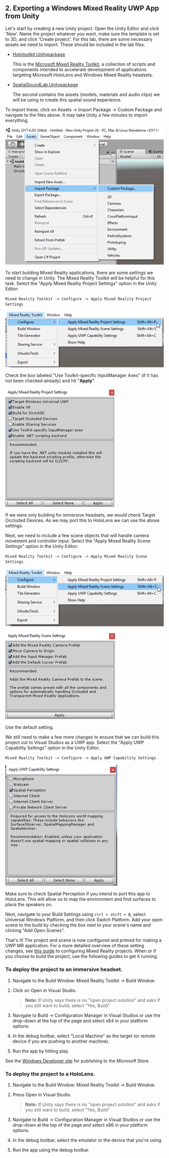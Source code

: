 ## 2. Exporting a Windows Mixed Reality UWP App from Unity

Let's start by creating a new Unity project. Open the Unity Editor and click 'New'. Name the project whatever you want, make sure the template is set to 3D, and click 'Create project'. For this lab, there are some necessary assets we need to import. These should be included in the lab files.

* [Holotoolkit.Unitypackage](https://github.com/Microsoft/InsiderDevTour18-Labs/blob/master/MR/Holotoolkit.unitypackage)

    This is the [Microsoft Mixed Reality Toolkit](https://github.com/Microsoft/MixedRealityToolkit-Unity/), a collection of scripts and components intended to accelerate development of applications targeting Microsoft HoloLens and Windows Mixed Reality headsets.  
    
* [SpatialSoundLab.Unitypackage](https://github.com/Microsoft/InsiderDevTour18-Labs/blob/master/MR/SpatialSoundLab.unitypackage)
    
    The second contains the assets (models, materials and audio clips) we will be using to create this spatial sound experience.

To import these, click on Assets -> Import Package -> Custom Package and navigate to the files above. It may take Unity a few minutes to import everything.

![import packages](../media/0.png)

To start building Mixed Reality applications, there are some settings we need to change in Unity. The Mixed Reality Toolkit will be helpful for this task. Select the "Apply Mixed Reality Project Settings" option in the Unity Editor:

`Mixed Reality Toolkit -> Configure -> Apply Mixed Reality Project Settings`

![apply mixed reality project settings](../media/1.png)

Check the box labeled "Use Toolkit-specific InputManager Axes" (if it has not been checked already) and hit "**Apply**".

![mixed reality project settings](../media/2.png)

If we were only building for immersive headsets, we would check Target Occluded Devices. As we may port this to HoloLens we can use the above settings. 

Next, we need to include a few scene objects that will handle camera movement and controller input. Select the "Apply Mixed Reality Scene Settings" option in the Unity Editor:

`Mixed Reality Toolkit -> Configure -> Apply Mixed Reality Scene Settings`

![apply mixed reality scene settings](../media/3.png)

![mixed reality scene settings](../media/4.png)

Use the default setting.

We still need to make a few more changes to ensure that we can build this project out to Visual Studios as a UWP app. Select the "Apply UWP Capability Settings" option in the Unity Editor.

`Mixed Reality Toolkit -> Configure -> Apply UWP Capability Settings`

![apply UWP Capability Settings](../media/5.png)

Make sure to check Spatial Perception if you intend to port this app to HoloLens. This will allow us to map the environment and find surfaces to place the speakers on.

Next, navigate to your Build Settings using `ctrl + shift + B`, select Universal Windows Platform, and then click Switch Platform. Add your open scene to the build by checking the box next to your scene's name and clicking "Add Open Scenes".

That's it! The project and scene is now configured and primed for making a UWP MR application. For a more detailed overview of these setting changes, see [this guide](https://docs.microsoft.com/en-us/windows/mixed-reality/unity-development-overview#configuring-a-new-unity-project-for-windows-mixed-reality) to configuring Mixed Reality projects. When or if you choose to build the project, use the following guides to get it running.

### To deploy the project to an immersive headset.
1. Navigate to the Build Window: Mixed Reality Toolkit -> Build Window.
2. Click on Open in Visual Studio.	
	
	>**Note:** If Unity says there is no "open project solution" and asks if you still want to build, select "Yes, Build"
	
3. Navigate to Build -> Configuration Manager in Visual Studios or use the drop-down at the top of the page and select x64 in your platform options.
4. In the debug toolbar, select "Local Machine" as the target (or remote device if you are pushing to another machine).
5. Run the app by hitting play.

See the [Windows Developer site](https://docs.microsoft.com/en-us/windows/uwp/publish/) for publishing to the Microsoft Store.

### To deploy the project to a HoloLens.
1. Navigate to the Build Window: Mixed Reality Toolkit -> Build Window.
2. Press Open in Visual Studio.
	
	>**Note:** If Unity says there is no "open project solution" and asks if you still want to build, select "Yes, Build"
3. Navigate to Build -> Configuration Manager in Visual Studios or use the drop-down at the top of the page and select x86 in your platform options.
4. In the debug toolbar, select the emulator or the device that you're using.
5. Run the app using the debug toolbar.